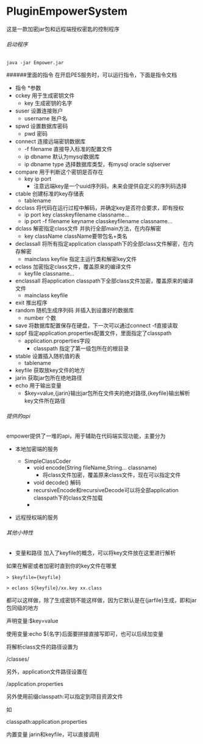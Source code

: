 # PluginEmpowerSystem
这是一款加密jar包和远程端授权密匙的控制程序

###### 启动程序
`java -jar Empower.jar`

######里面的指令
在开启PES服务时，可以运行指令，下面是指令文档
* 指令
    *参数
* cckey 用于生成密钥文件
    * key 生成密钥的名字
* suser 设置连接账户
    * username 账户名
* spwd 设置数据库密码
    * pwd 密码
* connect 连接远端密钥数据库
    * -f filename 直接导入标准的配置文件
    * ip dbname 默认为mysql数据库
    * ip dbname type 选择数据库类型，有mysql oracle sqlserver
* compare 用于判断这个密钥是否存在
    * key ip port
        * 注意远端key是一个uuid序列码，未来会提供自定义的序列码选择
* ctable 创建标准的key存储表
    * tablename
* dcclass 将代码在运行过程中解码，并确定key是否符合要求，即有授权
    * ip port key classkeyfilename classname...
    * ip port -f filename keyname classkeyfilename classname...
* dclass 解密指定class文件 并执行全部main方法，在内存解密
    * key className className要带包名+类名
* declassall 将所有指定application classpath下的全部class文件解密，在内存解密
    * mainclass keyfile 指定主运行类和解密key文件
* eclass 加密指定class文件，覆盖原来的编译文件
    * keyfile classname...
* enclassall 将application classpath下全部class文件加密，覆盖原来的编译文件
    * mainclass keyfile
* exit 推出程序
* random 随机生成序列码 并插入到设置好的数据库
    * number 个数
* save 将数据库配置保存在硬盘，下一次可以通过connect -f直接读取
* sppf 指定application.properties配置文件，里面指定了classpath
    * application.properties字段
        * classpath 指定了第一级包所在的根目录
* stable 设置插入随机值的表
    * tablename
* keyfile 获取放key文件的地方
* jarin 获取jar包所在绝地路径
* echo 用于输出变量
    * $key=value,{jarin}输出jar包所在文件夹的绝对路径,{keyfile}输出解析key文件所在路径
###### 提供的api
empower提供了一堆的api，用于辅助在代码端实现功能，主要分为
* 本地加密端的服务
    * SimpleClassCoder
        * void encode(String fileName,String... classname)
            * 将class文件加密，覆盖原来class文件，现在可以指定文件
        * void decode() 解码
        * recursiveEncode和recursiveDecode可以将全部application classpath下的class文件加载
        * 

* 远程授权端的服务

###### 其他小特性
* 变量和路径
加入了keyfile的概念，可以将key文件放在这里进行解析

如果在解密或者加密时直到你的key文件在哪里

    > $keyfile={keyfile}

    > eclass ${keyfile}/xx.key xx.class

都可以这样做，除了生成密钥不能这样做，因为它默认是在{jarfile}生成，即和jar包同级的地方

声明变量:$key=value

使用变量:echo ${名字}后面要拼接直接写即可，也可以后续加变量

将解析class文件的路径设置为

/classes/

另外，application文件路径设置在

/application.properties

另外使用前缀classpath:可以指定到项目资源文件

如

classpath:application.properties

内置变量
jarin和keyfile，可以直接调用



